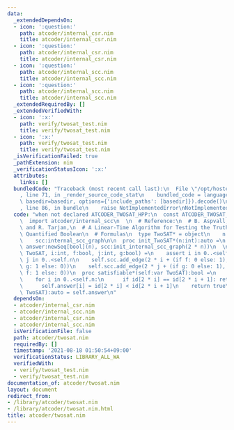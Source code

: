 ```yaml
---
data:
  _extendedDependsOn:
  - icon: ':question:'
    path: atcoder/internal_csr.nim
    title: atcoder/internal_csr.nim
  - icon: ':question:'
    path: atcoder/internal_csr.nim
    title: atcoder/internal_csr.nim
  - icon: ':question:'
    path: atcoder/internal_scc.nim
    title: atcoder/internal_scc.nim
  - icon: ':question:'
    path: atcoder/internal_scc.nim
    title: atcoder/internal_scc.nim
  _extendedRequiredBy: []
  _extendedVerifiedWith:
  - icon: ':x:'
    path: verify/twosat_test.nim
    title: verify/twosat_test.nim
  - icon: ':x:'
    path: verify/twosat_test.nim
    title: verify/twosat_test.nim
  _isVerificationFailed: true
  _pathExtension: nim
  _verificationStatusIcon: ':x:'
  attributes:
    links: []
  bundledCode: "Traceback (most recent call last):\n  File \"/opt/hostedtoolcache/Python/3.10.6/x64/lib/python3.10/site-packages/onlinejudge_verify/documentation/build.py\"\
    , line 71, in _render_source_code_stat\n    bundled_code = language.bundle(stat.path,\
    \ basedir=basedir, options={'include_paths': [basedir]}).decode()\n  File \"/opt/hostedtoolcache/Python/3.10.6/x64/lib/python3.10/site-packages/onlinejudge_verify/languages/nim.py\"\
    , line 86, in bundle\n    raise NotImplementedError\nNotImplementedError\n"
  code: "when not declared ATCODER_TWOSAT_HPP:\n  const ATCODER_TWOSAT_HPP* = 1\n\n\
    \  import atcoder/internal_scc\n  \n  # Reference:\n  # B. Aspvall, M. Plass,\
    \ and R. Tarjan,\n  # A Linear-Time Algorithm for Testing the Truth of Certain\
    \ Quantified Boolean\n  # Formulas\n  type TwoSAT* = object\n    n:int\n    answer:seq[bool]\n\
    \    scc:internal_scc_graph\n\n  proc init_TwoSAT*(n:int):auto =\n    TwoSAT(n:n,\
    \ answer:newSeq[bool](n), scc:init_internal_scc_graph(2 * n))\n  \n  proc add_clause*(self:var\
    \ TwoSAT, i:int, f:bool, j:int, g:bool) =\n    assert i in 0..<self.n\n    assert\
    \ j in 0..<self.n\n    self.scc.add_edge(2 * i + (if f: 0 else: 1), 2 * j + (if\
    \ g: 1 else: 0))\n    self.scc.add_edge(2 * j + (if g: 0 else: 1), 2 * i + (if\
    \ f: 1 else: 0))\n  proc satisfiable*(self:var TwoSAT):bool =\n    let id = self.scc.scc_ids()[1]\n\
    \    for i in 0..<self.n:\n      if id[2 * i] == id[2 * i + 1]: return false\n\
    \      self.answer[i] = id[2 * i] < id[2 * i + 1]\n    return true\n  proc answer*(self:\
    \ TwoSAT):auto = self.answer\n"
  dependsOn:
  - atcoder/internal_csr.nim
  - atcoder/internal_scc.nim
  - atcoder/internal_csr.nim
  - atcoder/internal_scc.nim
  isVerificationFile: false
  path: atcoder/twosat.nim
  requiredBy: []
  timestamp: '2021-08-18 01:50:54+09:00'
  verificationStatus: LIBRARY_ALL_WA
  verifiedWith:
  - verify/twosat_test.nim
  - verify/twosat_test.nim
documentation_of: atcoder/twosat.nim
layout: document
redirect_from:
- /library/atcoder/twosat.nim
- /library/atcoder/twosat.nim.html
title: atcoder/twosat.nim
---
```

